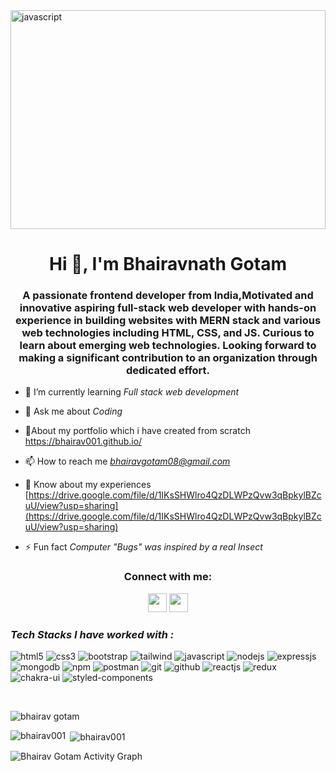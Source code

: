 <img src="https://camo.githubusercontent.com/48ec00ed4c84e771db4a1db90b56352923a8d644452a32b434d68e97006c9337/68747470733a2f2f63686b736b696c6c732e636f6d2f77702d636f6e74656e742f75706c6f6164732f323032302f30342f504e432d416e696d617465642d42616e6e6572732e676966" alt="javascript" width="100%" height="350"/>

<h1 align="center">Hi 👋, I'm Bhairavnath Gotam </h1>
<h3 align="center">A passionate frontend developer from India,Motivated and innovative aspiring full-stack web developer with hands-on experience in building websites with MERN stack and various web technologies including HTML, CSS, and JS. Curious to learn about emerging web technologies. Looking forward to making a significant contribution to an organization through dedicated effort.</h3>


- 🌱 I’m currently learning *Full stack web development*

- 💬 Ask me about *Coding*

- 💬About my portfolio which i have created from scratch https://bhairav001.github.io/

- 📫 How to reach me *bhairavgotam08@gmail.com*

- 📄 Know about my experiences [https://drive.google.com/file/d/1IKsSHWlro4QzDLWPzQvw3qBpkylBZcuU/view?usp=sharing](https://drive.google.com/file/d/1IKsSHWlro4QzDLWPzQvw3qBpkylBZcuU/view?usp=sharing)

- ⚡ Fun fact *Computer "Bugs" was inspired by a real Insect*

<h3 align="center">Connect with me:</h3>
<div align="center">
          <a href="mailto:bhairavgotam08@gmail.com" style="text-decoration:none">
  <img height="30" src = "https://img.shields.io/badge/gmail-c14438?&style=for-the-badge&logo=gmail&logoColor=white">
</a>

<a href="linkedin.com/in/bhairav-gotam-a209021b9" style="text-decoration:none">
  <img height="30" src="https://img.shields.io/badge/linkedin-blue.svg?&style=for-the-badge&logo=linkedin&logoColor=white" />
</a>
</div>



<h3><i>Tech Stacks I have worked with :</i></h3>

  <p>
    <img src="https://img.shields.io/badge/HTML5-E34F26?style=for-the-badge&logo=html5&logoColor=white" alt="html5" />
    <img src="https://img.shields.io/badge/CSS3-1572B6?style=for-the-badge&logo=css3&logoColor=white" alt="css3" />
    <img src="https://img.shields.io/badge/Bootstrap-563D7C?style=for-the-badge&logo=bootstrap&logoColor=white"
      alt="bootstrap" />
    <img src="https://img.shields.io/badge/Tailwind_CSS-38B2AC?style=for-the-badge&logo=tailwind-css&logoColor=white"
      alt="tailwind" />
    <img src="https://img.shields.io/badge/JavaScript-323330?style=for-the-badge&logo=javascript&logoColor=F7DF1E"
      alt="javascript" />
    <img src="https://img.shields.io/badge/Node.js-339933?style=for-the-badge&logo=nodedotjs&logoColor=white"
      alt="nodejs" />
    <img src="https://img.shields.io/badge/Express.js-000000?style=for-the-badge&logo=express&logoColor=white"
      alt="expressjs" />
    <img src="https://img.shields.io/badge/MongoDB-4EA94B?style=for-the-badge&logo=mongodb&logoColor=white"
      alt="mongodb" />
    <img src="https://img.shields.io/badge/npm-CB3837?style=for-the-badge&logo=npm&logoColor=white" alt="npm" />
    <img src="https://img.shields.io/badge/Postman-FF6C37?style=for-the-badge&logo=Postman&logoColor=white"
      alt="postman" />
    <img src="https://img.shields.io/badge/Git-f44d27?style=for-the-badge&logo=git&logoColor=white" alt="git" />
    <img src="https://img.shields.io/badge/GitHub-100000?style=for-the-badge&logo=github&logoColor=white"
      alt="github" />
    <img src="https://img.shields.io/badge/React-20232A?style=for-the-badge&logo=react&logoColor=61DAFB"
      alt="reactjs" />
    <img src="https://img.shields.io/badge/Redux-593D88?style=for-the-badge&logo=redux&logoColor=white" alt="redux" />
    <img src="https://img.shields.io/badge/Chakra%20UI-3bc7bd?style=for-the-badge&logo=chakraui&logoColor=white"
      alt="chakra-ui" />
    <img
      src="https://img.shields.io/badge/styled--components-DB7093?style=for-the-badge&logo=styled-components&logoColor=white"
      alt="styled-components" />
  </p>
  <br>


<p><img align="center" src="https://github-readme-streak-stats.herokuapp.com/?user=Bhairav001&theme=algolia" alt="bhairav gotam" /></p>







<p><img align="left" src="https://github-readme-stats.vercel.app/api/top-langs?username=Bhairav001&show_icons=true&locale=en&layout=compact&theme=algolia" alt="bhairav001" /></p>

<p>&nbsp;<img align="center" src="https://github-readme-stats.vercel.app/api?username=Bhairav001&show_icons=true&locale=en&theme=algolia" alt="bhairav001" /></p>
          <img className="flex justify-center items-center" alt="Bhairav Gotam Activity Graph" src="https://github-profile-summary-cards.vercel.app/api/cards/profile-details?username=Bhairav001&theme=2077"/>



